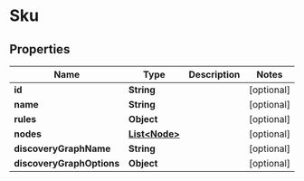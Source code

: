 
# Sku

## Properties
Name | Type | Description | Notes
------------ | ------------- | ------------- | -------------
**id** | **String** |  |  [optional]
**name** | **String** |  |  [optional]
**rules** | **Object** |  |  [optional]
**nodes** | [**List&lt;Node&gt;**](Node.md) |  |  [optional]
**discoveryGraphName** | **String** |  |  [optional]
**discoveryGraphOptions** | **Object** |  |  [optional]



